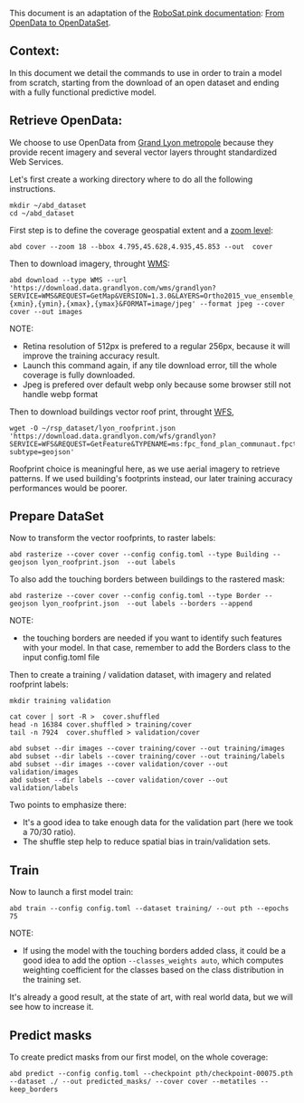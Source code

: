This document is an adaptation of the [RoboSat.pink documentation](https://github.com/acannistra/robosat.pink): [From OpenData to OpenDataSet](https://github.com/acannistra/robosat.pink/blob/master/docs/from_opendata_to_opendataset.md).


Context:
-------
In this document we detail the commands to use in order to train a model from scratch, starting from the download of an open dataset and ending with a fully functional predictive model.

Retrieve OpenData:
------------------

We choose to use OpenData from <a href="https://rdata-grandlyon.readthedocs.io/en/latest/">Grand Lyon metropole</a> because they provide recent imagery and several vector layers throught standardized Web Services.

Let's first create a working directory where to do all the following instructions.
```
mkdir ~/abd_dataset
cd ~/abd_dataset
```

First step is to define the coverage geospatial extent and a <a href="https://wiki.openstreetmap.org/wiki/Zoom_levels">zoom level</a>:

```
abd cover --zoom 18 --bbox 4.795,45.628,4.935,45.853 --out  cover
```


Then to download imagery, throught <a href="https://www.opengeospatial.org/standards/wms">WMS</a>:

```
abd download --type WMS --url 'https://download.data.grandlyon.com/wms/grandlyon?SERVICE=WMS&REQUEST=GetMap&VERSION=1.3.0&LAYERS=Ortho2015_vue_ensemble_16cm_CC46&WIDTH=512&HEIGHT=512&CRS=EPSG:3857&BBOX={xmin},{ymin},{xmax},{ymax}&FORMAT=image/jpeg' --format jpeg --cover cover --out images
```

NOTE:
- Retina resolution of 512px is prefered to a regular 256px, because it will improve the training accuracy result. 
- Launch this command again, if any tile download error, till the whole coverage is fully downloaded.
- Jpeg is prefered over default webp only because some browser still not handle webp format

[//]: # (<a href="http://www.datapink.tools/rsp/opendata_to_opendataset/images/"><img src="img/from_opendata_to_opendataset/images.png" /></a>)

Then to download buildings vector roof print, throught <a href="https://www.opengeospatial.org/standards/wfs">WFS</a>, 

```
wget -O ~/rsp_dataset/lyon_roofprint.json 'https://download.data.grandlyon.com/wfs/grandlyon?SERVICE=WFS&REQUEST=GetFeature&TYPENAME=ms:fpc_fond_plan_communaut.fpctoit&VERSION=1.1.0&srsName=EPSG:4326&outputFormat=application/json; subtype=geojson'
```

Roofprint choice is meaningful here, as we use aerial imagery to retrieve patterns. If we used building's footprints instead, our later training accuracy performances would be poorer.


Prepare DataSet
----------------

Now to transform the vector roofprints, to raster labels:

```
abd rasterize --cover cover --config config.toml --type Building --geojson lyon_roofprint.json  --out labels
```

[//]: # (<a href="http://www.datapink.tools/rsp/opendata_to_opendataset/labels/"><img src="img/from_opendata_to_opendataset/labels.png" /></a>)

To also add the touching borders between buildings to the rastered mask:
```
abd rasterize --cover cover --config config.toml --type Border --geojson lyon_roofprint.json  --out labels --borders --append
```

NOTE:
- the touching borders are needed if you want to identify such features with your model. In that case, remember to add the Borders class to the input config.toml file


Then to create a training / validation dataset, with imagery and related roofprint labels:

```
mkdir training validation   
                                                                                   
cat cover | sort -R >  cover.shuffled
head -n 16384 cover.shuffled > training/cover
tail -n 7924  cover.shuffled > validation/cover

abd subset --dir images --cover training/cover --out training/images
abd subset --dir labels --cover training/cover --out training/labels
abd subset --dir images --cover validation/cover --out validation/images
abd subset --dir labels --cover validation/cover --out validation/labels
```

Two points to emphasize there:
 - It's a good idea to take enough data for the validation part (here we took a 70/30 ratio).
 - The shuffle step help to reduce spatial bias in train/validation sets.


Train
-----

Now to launch a first model train:

```
abd train --config config.toml --dataset training/ --out pth --epochs 75
```

NOTE:
- If using the model with the touching borders added class, it could be a good idea to add the option `--classes_weights auto`, which computes weighting coefficient for the classes based on the class distribution in the training set.
 
[//]: # (After only 10 epochs, the building IoU metric on validation dataset, is about **0.82**. )
It's already a good result, at the state of art, with real world data, but we will see how to increase it.


Predict masks
-------------

To create predict masks from our first model, on the whole coverage:

```
abd predict --config config.toml --checkpoint pth/checkpoint-00075.pth --dataset ./ --out predicted_masks/ --cover cover --metatiles --keep_borders
```

[//]: # (<a href="http://www.datapink.tools/rsp/opendata_to_opendataset/masks/"><img src="img/from_opendata_to_opendataset/masks.png" /></a>)

[//]: # ()
[//]: # (Compare)

[//]: # (-------)

[//]: # ()
[//]: # (Then to compare how our first model reacts with this raw data, we compute a composite stack image, with imagery, label and predicted mask.)

[//]: # ()
[//]: # (Color representation meaning is:)

[//]: # ( - pink: predicted by the model &#40;but not present in the initial labels&#41;)

[//]: # ( - green: present in the labels &#40;but not predicted by the model&#41;)

[//]: # ( - grey: both model prediction and labels are synchronized.)

[//]: # ()
[//]: # ()
[//]: # ()
[//]: # ()
[//]: # (```)

[//]: # (rsp compare --images ~/rsp_dataset/images ~/rsp_dataset/labels ~/rsp_dataset/masks --mode stack --labels ~/rsp_dataset/labels --masks ~/rsp_dataset/masks --config config.toml --ext jpeg --web_ui ~/rsp_dataset/compare)

[//]: # ()
[//]: # (rsp compare --mode list --labels ~/rsp_dataset/labels --maximum_qod 80 --minimum_fg 5 --masks ~/rsp_dataset/masks --config config.toml --geojson ~/rsp_dataset/compare/tiles.json)

[//]: # (```)

[//]: # ()
[//]: # (<a href="http://www.datapink.tools/rsp/opendata_to_opendataset/compare/"><img src="img/from_opendata_to_opendataset/compare.png" /></a>)

[//]: # ()
[//]: # (We launch also a csv list diff, to only keep tiles with a low Quality of Data metric &#40;here below 80% on QoD metric as a threshold&#41;, and with at least few buildings pixels supposed to be present in the tile &#40;5% of foreground building as a threshold&#41;.)

[//]: # ()
[//]: # (And if we zoom back on the map, we could see tiles matching the previous filters:)

[//]: # ()
[//]: # ()
[//]: # (<img src="img/from_opendata_to_opendataset/compare_zoom_out.png" />)

[//]: # ()
[//]: # ()
[//]: # (And it becomes clear that some area are not well labelled in the original OpenData.)

[//]: # (So we would have to remove them from the training and validation dataset.)

[//]: # ()
[//]: # (To do so, first step is to select the wrong labelled ones, and the compare tool again is helpfull,)

[//]: # (as it allow to check side by side several tiles directory, and to manual select thoses we want.)

[//]: # ()
[//]: # (```)

[//]: # (rsp compare --mode side --images ~/rsp_dataset/images ~/rsp_dataset/compare --labels ~/rsp_dataset/labels --maximum_qod 80 --minimum_fg 5 --masks ~/rsp_dataset/masks --config config.toml --ext jpeg --web_ui ~/rsp_dataset/compare_side)

[//]: # (```)

[//]: # ()
[//]: # (<a href="http://www.datapink.tools/rsp/opendata_to_opendataset/compare_side/"><img src="img/from_opendata_to_opendataset/compare_side.png" /></a>)

[//]: # ()
[//]: # ()
[//]: # ()
[//]: # ()
[//]: # (Filter)

[//]: # (------)

[//]: # ()
[//]: # (The result from the compare selection produce a csv cover list, in the clipboard.)

[//]: # (We put the result in `~rsp_dataset/cover.to_remove`)

[//]: # ()
[//]: # (Then we just remove all theses tiles from the dataset:)

[//]: # (```)

[//]: # (rsp subset --mode delete --dir ~/rsp_dataset/training/images --cover ~/rsp_dataset/cover.to_remove > /dev/null)

[//]: # (rsp subset --mode delete --dir ~/rsp_dataset/training/labels --cover ~/rsp_dataset/cover.to_remove > /dev/null)

[//]: # (rsp subset --mode delete --dir ~/rsp_dataset/validation/images --cover ~/rsp_dataset/cover.to_remove > /dev/null)

[//]: # (rsp subset --mode delete --dir ~/rsp_dataset/validation/labels --cover ~/rsp_dataset/cover.to_remove > /dev/null)

[//]: # (```)

[//]: # ()
[//]: # (For information, we remove about 500 tiles from this raw dataset, in order to clean it up, from obvious inconsistency labelling.)

[//]: # ()
[//]: # ()
[//]: # (Train )

[//]: # (-----)

[//]: # ()
[//]: # (Then with a cleanest training and validation dataset, we can launch a new, and longer, training:)

[//]: # ()
[//]: # (```)

[//]: # (rsp train --config config.toml --epochs 100 ~/rsp_dataset/pth_clean)

[//]: # (```)

[//]: # ()
[//]: # (Building IoU metrics on validation dataset:)

[//]: # ( - After 10  epochs: **0.84** )

[//]: # ( - After 100 epochs: **0.87**)

[//]: # ( )
[//]: # ( )
[//]: # ()
[//]: # (Predict and compare)

[//]: # (-------------------)

[//]: # ()
[//]: # (And now to generate masks prediction, and compare composite images, as previously:)

[//]: # ()
[//]: # (```)

[//]: # (rsp predict --config config.toml --checkpoint ~/rsp_dataset/pth_clean/checkpoint-00100-of-00100.pth ~/rsp_dataset/images ~/rsp_dataset/masks_clean)

[//]: # ()
[//]: # (rsp compare --images ~/rsp_dataset/images ~/rsp_dataset/labels ~/rsp_dataset/masks_clean --mode stack --labels ~/rsp_dataset/labels --masks ~/rsp_dataset/masks_clean --config config.toml --web_ui --ext jpeg ~/rsp_dataset/compare_clean)

[//]: # ()
[//]: # (rsp compare --mode list --labels ~/rsp_dataset/labels --maximum_qod 80 --minimum_fg 5 --masks ~/rsp_dataset/masks_clean --config config.toml --geojson ~/rsp_dataset/compare_clean/tiles.json)

[//]: # (```)

[//]: # ()
[//]: # (<a href="http://www.datapink.tools/rsp/opendata_to_opendataset/compare_clean/"><img src="img/from_opendata_to_opendataset/compare_clean.png" /></a>)

[//]: # ()
[//]: # ()
[//]: # (And to compare only with filtered validation tiles, in side by side mode: )

[//]: # ()
[//]: # (```)

[//]: # (rsp cover --type dir ~/rsp_dataset/validation/images  ~/rsp_dataset/validation/cover.clean)

[//]: # ()
[//]: # (rsp subset --dir ~/rsp_dataset/compare_clean --cover ~/rsp_dataset/validation/cover.clean --out ~/rsp_dataset/validation/compare_clean)

[//]: # ()
[//]: # (rsp subset --dir ~/rsp_dataset/masks_clean --cover ~/rsp_dataset/validation/cover.clean --out ~/rsp_dataset/validation/masks_clean)

[//]: # ()
[//]: # (rsp compare --mode side --images ~/rsp_dataset/validation/images ~/rsp_dataset/validation/compare_clean --labels ~/rsp_dataset/validation/labels --masks ~/rsp_dataset/validation/masks_clean --config config.toml --web_ui --ext jpeg ~/rsp_dataset/validation/compare_side_clean)

[//]: # (```)

[//]: # ()
[//]: # (<a href="http://www.datapink.tools/rsp/opendata_to_opendataset/compare_side_clean/"><img src="img/from_opendata_to_opendataset/compare_side_clean.png" /></a>)